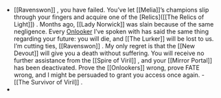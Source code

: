 - [[Ravenswon]] , you have failed. You’ve let [[Melia]]’s champions slip through your fingers and acquire one of the [Relics]([[The Relics of Light]]) . Months ago, [[Lady Norwick]] was slain because of the same negligence. Every [Onlooker]([[Onlookers]]) I’ve spoken with has said the same thing regarding your future: you will die, and [[The Lurker]] will be lost to us. I’m cutting ties, [[Ravenswon]] . My only regret is that the [[New Devout]] will give you a death without suffering. 
  You will receive no further assistance from the [[Spire of Viril]] , and your [[Mirror Portal]] has been deactivated. Prove the [[Onlookers]] wrong, prove FATE wrong, and I might be persuaded to grant you access once again.
  \- [[The Survivor of Viril]] .
-